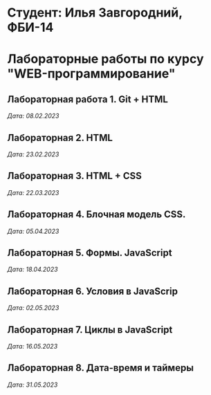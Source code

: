 # Студент: Илья Завгородний, ФБИ-14

# Лабораторные работы по курсу "WEB-программирование"

## Лабораторная работа 1. Git + HTML

*Дата: 08.02.2023*

## Лабораторная 2. HTML

*Дата: 23.02.2023*

## Лабораторная 3. HTML + CSS

*Дата: 22.03.2023*

## Лабораторная 4. Блочная модель CSS.

*Дата: 05.04.2023*

## Лабораторная 5. Формы. JavaScript

*Дата: 18.04.2023*

## Лабораторная 6. Условия в JavaScrip

*Дата: 02.05.2023*

## Лабораторная 7.  Циклы в JavaScript

*Дата: 16.05.2023*

## Лабораторная 8.  Дата-время и таймеры

*Дата: 31.05.2023*